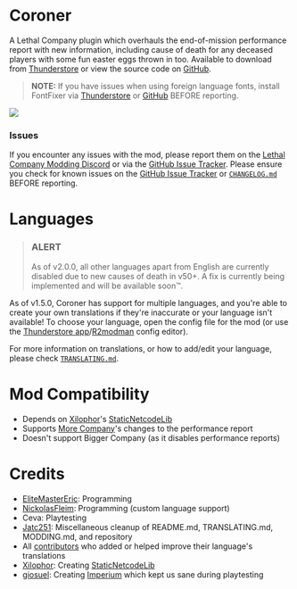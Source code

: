# Coroner
A Lethal Company plugin which overhauls the end-of-mission performance report with new information, including cause of death for any deceased players with some fun easter eggs thrown in too. Available to download from [Thunderstore](https://thunderstore.io/c/lethal-company/p/EliteMasterEric/Coroner/) or view the source code on [GitHub](https://github.com/EliteMasterEric/Coroner).

> **NOTE:** If you have issues when using foreign language fonts, install FontFixer via [Thunderstore](https://thunderstore.io/c/lethal-company/p/EliteMasterEric/FontFixer/) or [GitHub](https://github.com/EliteMasterEric/FontFixer) BEFORE reporting.

![](https://raw.githubusercontent.com/EliteMasterEric/Coroner/master/Art/README_nutcracker.png)

### Issues
If you encounter any issues with the mod, please report them on the [Lethal Company Modding Discord](https://discord.gg/lcmod) or via the [GitHub Issue Tracker](https://github.com/EliteMasterEric/Coroner/issues). Please ensure you check for known issues on the [GitHub Issue Tracker](https://github.com/EliteMasterEric/Coroner/issues) or [`CHANGELOG.md`](https://github.com/EliteMasterEric/Coroner/blob/master/CHANGELOG.md) BEFORE reporting.

# Languages
> ### ALERT
> As of v2.0.0, all other languages apart from English are currently disabled due to new causes of death in v50+. A fix is currently being implemented and will be available soon™.

As of v1.5.0, Coroner has support for multiple languages, and you're able to create your own translations if they're inaccurate or your language isn't available! To choose your language, open the config file for the mod (or use the [Thunderstore app](https://www.overwolf.com/app/Thunderstore-Thunderstore_Mod_Manager)/[R2modman](https://r2modman.net/) config editor).

For more information on translations, or how to add/edit your language, please check [`TRANSLATING.md`](https://github.com/EliteMasterEric/Coroner/blob/master/TRANSLATING.md).

# Mod Compatibility
- Depends on [Xilophor](https://github.com/Xilophor/)'s [StaticNetcodeLib](https://github.com/Xilophor/StaticNetcodeLib)
- Supports [More Company](https://thunderstore.io/c/lethal-company/p/notnotnotswipez/MoreCompany)'s changes to the performance report
- Doesn't support Bigger Company (as it disables performance reports)

# Credits
- [EliteMasterEric](https://github.com/EliteMasterEric): Programming
- [NickolasFleim](https://github.com/NickolasFleim): Programming (custom language support)
- Ceva: Playtesting
- [Jatc251](https://jatc251.com): Miscellaneous cleanup of README.md, TRANSLATING.md, MODDING.md, and repository
- All [contributors](https://github.com/EliteMasterEric/Coroner/blob/master/TRANSLATING.md) who added or helped improve their language's translations
- [Xilophor](https://github.com/Xilophor/): Creating [StaticNetcodeLib](https://github.com/Xilophor/StaticNetcodeLib)
- [giosuel](https://github.com/giosuel): Creating [Imperium](https://github.com/giosuel/Imperium) which kept us sane during playtesting
